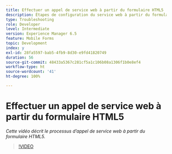 ```yaml
---
title: Effectuer un appel de service web à partir du formulaire HTML5
description: Étapes de configuration du service web à partir du formulaire HTML5.
type: Troubleshooting
role: Developer
level: Intermediate
version: Experience Manager 6.5
feature: Mobile Forms
topic: Development
index: y
exl-id: 28fa5597-bab5-4fb9-8d30-e9fd41820749
duration: 56
source-git-commit: 48433a5367c281cf5a1c106b08a1306f1b0e8ef4
workflow-type: ht
source-wordcount: '41'
ht-degree: 100%

---
```


# Effectuer un appel de service web à partir du formulaire HTML5

*Cette vidéo décrit le processus d’appel de service web à partir du formulaire HTML5.*

>[!VIDEO](https://video.tv.adobe.com/v/335505?quality=12&learn=on)

